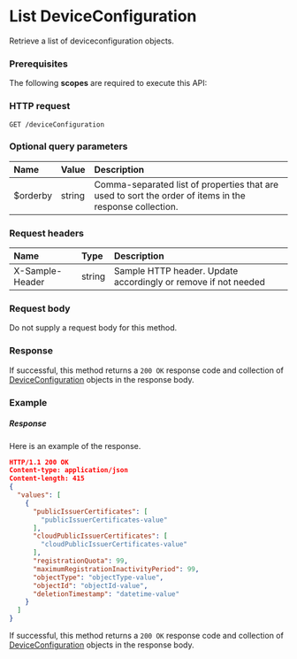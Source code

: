 # List DeviceConfiguration

Retrieve a list of deviceconfiguration objects.
### Prerequisites
The following **scopes** are required to execute this API: 
### HTTP request
<!-- { "blockType": "ignored" } -->
```http
GET /deviceConfiguration
```
### Optional query parameters
|Name|Value|Description|
|:---------------|:--------|:-------|
|$orderby|string|Comma-separated list of properties that are used to sort the order of items in the response collection.|

### Request headers
| Name       | Type | Description|
|:-----------|:------|:----------|
| X-Sample-Header  | string  | Sample HTTP header. Update accordingly or remove if not needed|

### Request body
Do not supply a request body for this method.
### Response
If successful, this method returns a `200 OK` response code and collection of [DeviceConfiguration](../resources/deviceconfiguration.md) objects in the response body.
### Example
##### Response
Here is an example of the response.
<!-- {
  "blockType": "response",
  "truncated": false,
  "@odata.type": "deviceconfiguration"
} -->
```json
HTTP/1.1 200 OK
Content-type: application/json
Content-length: 415
{
  "values": [
    {
      "publicIssuerCertificates": [
        "publicIssuerCertificates-value"
      ],
      "cloudPublicIssuerCertificates": [
        "cloudPublicIssuerCertificates-value"
      ],
      "registrationQuota": 99,
      "maximumRegistrationInactivityPeriod": 99,
      "objectType": "objectType-value",
      "objectId": "objectId-value",
      "deletionTimestamp": "datetime-value"
    }
  ]
}
```
If successful, this method returns a `200 OK` response code and collection of [DeviceConfiguration](../resources/deviceconfiguration.md) objects in the response body.

<!-- uuid: c950f4dc-c3bc-4788-86bb-a87f1c490bc9
2015-10-16 21:10:44 UTC -->
<!-- {
  "type": "#page.annotation",
  "description": "List DeviceConfiguration",
  "keywords": "",
  "section": "documentation",
  "tocPath": ""
}-->